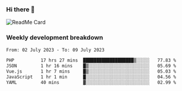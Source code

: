 ### Hi there 👋

<!--
**itzcy/itzcy** is a ✨ _special_ ✨ repository because its `README.md` (this file) appears on your GitHub profile.

Here are some ideas to get you started:

- 🔭 I’m currently working on ...
- 🌱 I’m currently learning ...
- 👯 I’m looking to collaborate on ...
- 🤔 I’m looking for help with ...
- 💬 Ask me about ...
- 📫 How to reach me: ...
- 😄 Pronouns: ...
- ⚡ Fun fact: ...
-->
![ReadMe Card](https://github-readme-stats.vercel.app/api?username=itzcy&show_icons=true&title_color=2d3198&icon_color=797cb8&text_color=24292e&bg_color=f6f8fa)

### Weekly development breakdown
<!--START_SECTION:waka-->

```txt
From: 02 July 2023 - To: 09 July 2023

PHP          17 hrs 27 mins  ███████████████████▒░░░░░   77.83 %
JSON         1 hr 16 mins    █▒░░░░░░░░░░░░░░░░░░░░░░░   05.69 %
Vue.js       1 hr 7 mins     █▒░░░░░░░░░░░░░░░░░░░░░░░   05.03 %
JavaScript   1 hr 1 min      █░░░░░░░░░░░░░░░░░░░░░░░░   04.56 %
YAML         40 mins         ▓░░░░░░░░░░░░░░░░░░░░░░░░   02.99 %
```

<!--END_SECTION:waka-->
